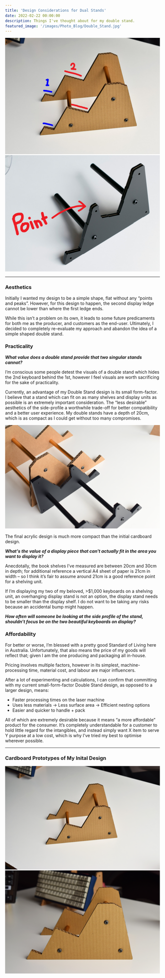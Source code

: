 ```yaml
---
title: 'Design Considerations for Dual Stands'
date: 2022-02-22 00:00:00
description: Things I've thought about for my double stand.
featured_image: '/images/Photo_Blog/Double_Stand.jpg'
---
```


<div class="gallery" data-columns="2">
	<img src="/images/Photo_Blog/Ledge.jpg">
	<img src="/images/Photo_Blog/Point.jpg">
</div>

---

### Aesthetics
Initially I wanted my design to be a simple shape, flat without any “points and peaks”. However, for this design to happen, the second display ledge cannot be lower than where the first ledge ends. 

While this isn’t a problem on its own, it leads to some future predicaments for both me as the producer, and customers as the end-user. Ultimately, I decided to completely re-evaluate my approach and abandon the idea of a simple shaped double stand. 


### Practicality
**_What value does a double stand provide that two singular stands cannot?_**

I’m conscious some people detest the visuals of a double stand which hides the 2nd keyboard behind the 1st, however I feel visuals are worth sacrificing for the sake of practicality. 

Currently, an advantage of my Double Stand design is its small form-factor. I believe that a stand which can fit on as many shelves and display units as possible is an extremely important consideration. The “less desirable” aesthetics of the side-profile a worthwhile trade-off for better compatibility and a better user experience. My double stands have a depth of 20cm, which is as compact as I could get without too many compromises. 

<div class="gallery2" data-columns="1">
<img src="/images/Photo_Blog/Double_Stand_C.jpg">
<p>The final acrylic design is much more compact than the initial cardboard design.</p>
</div>

**_What's the value of a display piece that can't actually fit in the area you want to display it?_**

Anecdotally, the book shelves I’ve measured are between 20cm and 30cm in depth; for additional reference a vertical A4 sheet of paper is 21cm in width –  so I think it’s fair to assume around 21cm is a good reference point for a shelving unit. 

If I’m displaying my two of my beloved, >$1,000 keyboards on a shelving unit, an overhanging display stand is not an option, the display stand needs to be smaller than the display shelf. I do not want to be taking any risks because an accidental bump might happen.

**_How often will someone be looking at the side profile of the stand, shouldn’t focus be on the two beautiful keyboards on display?_**


### Affordability

For better or worse, I’m blessed with a pretty good Standard of Living here in Australia. Unfortunately, that also means the price of my goods will reflect that; given I am the one producing and packaging all in-house. 

Pricing involves multiple factors, however in its simplest, machine-processing time, material cost, and labour are major influencers. 

After a lot of experimenting and calculations, I can confirm that committing with my current small-form-factor Double Stand design, as opposed to a larger design, means: 

* Faster processing times on the laser machine 
* Uses less materials -> Less surface area -> Efficient nesting options
* Easier and quicker to handle + pack

All of which are extremely desirable because it means “a more affordable” product for the consumer. 
It’s completely understandable for a customer to hold little regard for the intangibles, and instead simply want X item to serve Y purpose at a low cost, which is why I’ve tried my best to optimise wherever possible. 

					
---
### Cardboard Prototypes of My Inital Design ###

<div class="gallery" data-columns="2">
	<img src="/images/Photo_Blog/Double_Stand_A.jpg">
	<img src="/images/Photo_Blog/Double_Stand_D.jpg">
</div>

